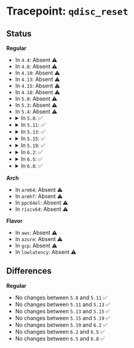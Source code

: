 # Tracepoint: <code>qdisc_reset</code>

## Status
<b>Regular</b>
<ul>
<li>
In <code>4.4</code>: Absent ⚠️
</li>
<li>
In <code>4.8</code>: Absent ⚠️
</li>
<li>
In <code>4.10</code>: Absent ⚠️
</li>
<li>
In <code>4.13</code>: Absent ⚠️
</li>
<li>
In <code>4.15</code>: Absent ⚠️
</li>
<li>
In <code>4.18</code>: Absent ⚠️
</li>
<li>
In <code>5.0</code>: Absent ⚠️
</li>
<li>
In <code>5.3</code>: Absent ⚠️
</li>
<li>
In <code>5.4</code>: Absent ⚠️
</li>
<li>
<details>
<summary>In <code>5.8</code>: ✅</summary>

Event:

```c
struct trace_event_raw_qdisc_reset {
    struct trace_entry ent;
    u32 __data_loc_dev;
    u32 __data_loc_kind;
    u32 parent;
    u32 handle;
    char __data[0];
};
```
Function:

```c
void trace_event_raw_event_qdisc_reset(void *__data, struct Qdisc *q);
```
</details>
</li>
<li>
<details>
<summary>In <code>5.11</code>: ✅</summary>

Event:

```c
struct trace_event_raw_qdisc_reset {
    struct trace_entry ent;
    u32 __data_loc_dev;
    u32 __data_loc_kind;
    u32 parent;
    u32 handle;
    char __data[0];
};
```
Function:

```c
void trace_event_raw_event_qdisc_reset(void *__data, struct Qdisc *q);
```
</details>
</li>
<li>
<details>
<summary>In <code>5.13</code>: ✅</summary>

Event:

```c
struct trace_event_raw_qdisc_reset {
    struct trace_entry ent;
    u32 __data_loc_dev;
    u32 __data_loc_kind;
    u32 parent;
    u32 handle;
    char __data[0];
};
```
Function:

```c
void trace_event_raw_event_qdisc_reset(void *__data, struct Qdisc *q);
```
</details>
</li>
<li>
<details>
<summary>In <code>5.15</code>: ✅</summary>

Event:

```c
struct trace_event_raw_qdisc_reset {
    struct trace_entry ent;
    u32 __data_loc_dev;
    u32 __data_loc_kind;
    u32 parent;
    u32 handle;
    char __data[0];
};
```
Function:

```c
void trace_event_raw_event_qdisc_reset(void *__data, struct Qdisc *q);
```
</details>
</li>
<li>
<details>
<summary>In <code>5.19</code>: ✅</summary>

Event:

```c
struct trace_event_raw_qdisc_reset {
    struct trace_entry ent;
    u32 __data_loc_dev;
    u32 __data_loc_kind;
    u32 parent;
    u32 handle;
    char __data[0];
};
```
Function:

```c
void trace_event_raw_event_qdisc_reset(void *__data, struct Qdisc *q);
```
</details>
</li>
<li>
<details>
<summary>In <code>6.2</code>: ✅</summary>

Event:

```c
struct trace_event_raw_qdisc_reset {
    struct trace_entry ent;
    u32 __data_loc_dev;
    u32 __data_loc_kind;
    u32 parent;
    u32 handle;
    char __data[0];
};
```
Function:

```c
void trace_event_raw_event_qdisc_reset(void *__data, struct Qdisc *q);
```
</details>
</li>
<li>
<details>
<summary>In <code>6.5</code>: ✅</summary>

Event:

```c
struct trace_event_raw_qdisc_reset {
    struct trace_entry ent;
    u32 __data_loc_dev;
    u32 __data_loc_kind;
    u32 parent;
    u32 handle;
    char __data[0];
};
```
Function:

```c
void trace_event_raw_event_qdisc_reset(void *__data, struct Qdisc *q);
```
</details>
</li>
<li>
<details>
<summary>In <code>6.8</code>: ✅</summary>

Event:

```c
struct trace_event_raw_qdisc_reset {
    struct trace_entry ent;
    u32 __data_loc_dev;
    u32 __data_loc_kind;
    u32 parent;
    u32 handle;
    char __data[0];
};
```
Function:

```c
void trace_event_raw_event_qdisc_reset(void *__data, struct Qdisc *q);
```
</details>
</li>
</ul>
<b>Arch</b>
<ul>
<li>
In <code>arm64</code>: Absent ⚠️
</li>
<li>
In <code>armhf</code>: Absent ⚠️
</li>
<li>
In <code>ppc64el</code>: Absent ⚠️
</li>
<li>
In <code>riscv64</code>: Absent ⚠️
</li>
</ul>
<b>Flavor</b>
<ul>
<li>
In <code>aws</code>: Absent ⚠️
</li>
<li>
In <code>azure</code>: Absent ⚠️
</li>
<li>
In <code>gcp</code>: Absent ⚠️
</li>
<li>
In <code>lowlatency</code>: Absent ⚠️
</li>
</ul>

## Differences
<b>Regular</b>
<ul>
<li>
No changes between <code>5.8</code> and <code>5.11</code> ✅
</li>
<li>
No changes between <code>5.11</code> and <code>5.13</code> ✅
</li>
<li>
No changes between <code>5.13</code> and <code>5.15</code> ✅
</li>
<li>
No changes between <code>5.15</code> and <code>5.19</code> ✅
</li>
<li>
No changes between <code>5.19</code> and <code>6.2</code> ✅
</li>
<li>
No changes between <code>6.2</code> and <code>6.5</code> ✅
</li>
<li>
No changes between <code>6.5</code> and <code>6.8</code> ✅
</li>
</ul>
